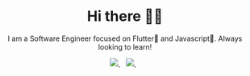 <h1 align='center'>Hi there 👋🏾 </h1>

<p align='center'>I am a Software Engineer focused on Flutter💙 and Javascript💛. Always looking to learn! </p>


<p align='center'>
<a href="mailto:m.elshaari93@gmail.com">
  <img src="https://img.shields.io/badge/email me-%23D14836.svg?&style=for-the-badge&logo=gmail&logoColor=white" />
</a>&nbsp;&nbsp;
<a href="https://www.linkedin.com/in/melshaari">
  <img src="https://img.shields.io/badge/linkedin-%230077B5.svg?&style=for-the-badge&logo=linkedin&logoColor=white" />
</a>&nbsp;&nbsp;
<!-- <a href="http://wa.me/201222354660?text=Hello Hamadi">
  <img src="https://img.shields.io/badge/whatsapp-%34B7F1.svg?&style=for-the-badge&logo=whatsapp&logoColor=white" />
</a>&nbsp;&nbsp; -->
</p>
